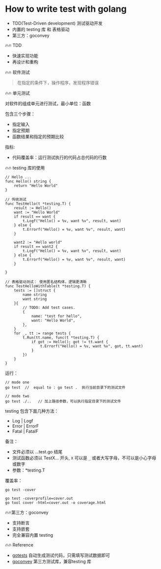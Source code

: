 # How to write test with golang


- TDD(Test-Driven development) 测试驱动开发
- 内置的 testing 库 和 表格驱动
- 第三方：goconvey


:fire::fire: TDD

- 快速实现功能
- 再设计和重构

:fire::fire: 软件测试

> 在指定的条件下，操作程序，发现程序错误

:fire::fire: 单元测试

对软件的组成单元进行测试，最小单位：函数

包含三个步骤：

- 指定输入
- 指定预期
- 函数结果和指定的预期比较

指标:

- 代码覆盖率：运行测试执行的代码占总代码的行数



:fire::fire: testing 库的使用

```
// Hello ...
func Hello() string {
	return "Hello World"
}
```

``` 
// 传统测试
func TestHello(t *testing.T) {
	result := Hello()
	want := "Hello World"
	if result == want {
		t.Logf("Hello() = %v, want %v", result, want)
	} else {
		t.Errorf("Hello() = %v, want %v", result, want)
	}

	want2 := "Hello world"
	if result == want2 {
		t.Logf("Hello() = %v, want %v", result, want)
	} else {
		t.Errorf("Hello() = %v, want %v", result, want)
	}

}

// 表格驱动测试： 使用匿名结构体，逻辑更清晰
func TestHelloWithTable(t *testing.T) {
	tests := []struct {
		name string
		want string
	}{
		// TODO: Add test cases.
		{
			name: "test for hello",
			want: "Hello World",
		},
	}
	for _, tt := range tests {
		t.Run(tt.name, func(t *testing.T) {
			if got := Hello(); got != tt.want {
				t.Errorf("Hello() = %v, want %v", got, tt.want)
			}
		})
	}
}
```

运行：
```
// mode one 
go test  //  equal to : go test .  执行当前目录下的测试文件

// mode two 
go test ./..   // 加上路径参数，可以执行指定目录下的测试文件

```

testing 包含下面几种方法：

- Log | Logf
- Error | ErrorF
- Fatal | FatalF


备注：

- 文件必须以 ...test.go 结尾
- 测试函数必须以 TestX... 开头, `X` 可以是 `_` 或者大写字母，不可以是小心字母或数字
- 参数：*testing.T

覆盖率：

```
go test -cover

go test -coverprofile=cover.out
go tool cover -html=cover.out -o coverage.html
```

:fire::fire:第三方：goconvey

- 支持断言
- 支持嵌套
- 完全兼容内置 testing



:fire::fire: Reference

- [gotests](https://github.com/cweill/gotests) 自动生成测试代码，只需填写测试数据即可
- [goconvey](https://github.com/smartystreets/goconvey) 第三方测试库，兼容testing 库